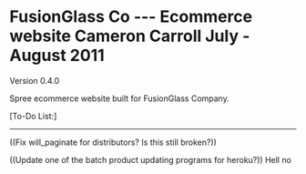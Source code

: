 FusionGlass Co --- Ecommerce website
Cameron Carroll
July - August 2011
=====================================
Version 0.4.0

Spree ecommerce website built for FusionGlass Company.

[To-Do List:]

---------------------
((Fix will_paginate for distributors? Is this still broken?))

((Update one of the batch product updating programs for heroku?)) Hell no

